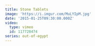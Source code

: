 ```yaml
---
title: Stone Tablets
image: 'https://i.imgur.com/MuLYIpM.jpg'
date: '2015-01-25T09:30:00.000Z'
video:
  type: vimeo
  id: 117728474
series: out-of-egypt
---
```



